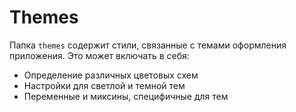 # Themes

Папка `themes` содержит стили, связанные с темами оформления приложения. Это может включать в себя:

- Определение различных цветовых схем
- Настройки для светлой и темной тем
- Переменные и миксины, специфичные для тем
